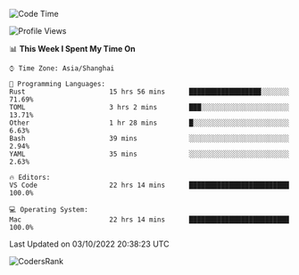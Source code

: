 <!--START_SECTION:waka-->
![Code Time](http://img.shields.io/badge/Code%20Time-1%2C701%20hrs%2016%20mins-blue)

![Profile Views](http://img.shields.io/badge/Profile%20Views-4-blue)

📊 **This Week I Spent My Time On** 

```text
⌚︎ Time Zone: Asia/Shanghai

💬 Programming Languages: 
Rust                     15 hrs 56 mins      ██████████████████░░░░░░░   71.69% 
TOML                     3 hrs 2 mins        ███░░░░░░░░░░░░░░░░░░░░░░   13.71% 
Other                    1 hr 28 mins        █░░░░░░░░░░░░░░░░░░░░░░░░   6.63% 
Bash                     39 mins             ░░░░░░░░░░░░░░░░░░░░░░░░░   2.94% 
YAML                     35 mins             ░░░░░░░░░░░░░░░░░░░░░░░░░   2.63%

🔥 Editors: 
VS Code                  22 hrs 14 mins      █████████████████████████   100.0%

💻 Operating System: 
Mac                      22 hrs 14 mins      █████████████████████████   100.0%

```


 Last Updated on 03/10/2022 20:38:23 UTC
<!--END_SECTION:waka-->

![CodersRank](https://cr-skills-chart-widget.azurewebsites.net/api/api?username=BugenZhao&padding=16&tooltip=true&branding=false&sort-by-score=true&skills=Rust%2C%20Swift%2C%20C%2C%20TypeScript%2C%20Java%2C%20Go%2C%20Dart%2C%20C%2B%2B%2C%20Python%2C%20Assembly%2C%20Shell%2C%20Kotlin)
